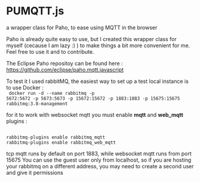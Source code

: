 # PUMQTT.js
a wrapper class for Paho, to ease using MQTT in the browser


Paho is already quite easy to use,  but I created this wrapper class for myself (cecause I am lazy :) ) to make things a bit more convenient for me.
Feel free to use it and to contribute.

The Eclipse Paho repositoy can be found here : https://github.com/eclipse/paho.mqtt.javascript

To test it I used rabbitMQ, the easiest way to set up a test local instance is to use Docker :<br>
<code>
docker run -d --name rabbitmq -p 5672:5672 -p 5673:5673 -p 15672:15672 -p 1883:1883 -p 15675:15675 rabbitmq:3.8-management
</code>

for it to work with websocket mqtt you must enable <b>mqtt</b> and <b>web_mqtt</b> plugins :

<code>
rabbitmq-plugins enable rabbitmq_mqtt
rabbitmq-plugins enable rabbitmq_web_mqtt
</code>

tcp mqtt runs by default on port 1883, while websocket mqtt runs from port 15675
You can use the guest user only from localhost, so if you are hosting your rabbitmq on a different address, you may need to create a second user and give it permissions
